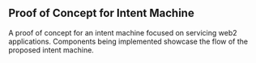 ## Proof of Concept for Intent Machine

A proof of concept for an intent machine focused on servicing web2 applications.
Components being implemented showcase the flow of the proposed intent machine.
